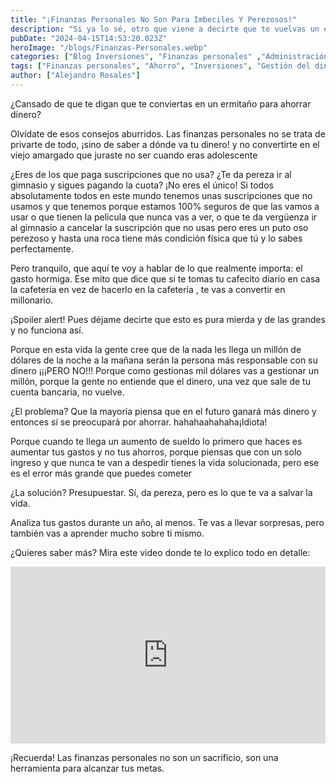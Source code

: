 ```yaml
---
title: "¡Finanzas Personales No Son Para Imbeciles Y Perezosos!"
description: "Si ya lo sé, otro que viene a decirte que te vuelvas un ermitaño y que casi casi te conviertas en una persona que sale en tacaños extremos para que no gastes nada de dinero y te conviertas en el viejo amargado que juraste no ser cuando eras adolescente. Pero no, las putas finanzas personales son prácticamente para que no gastes como un imbécil"
pubDate: "2024-04-15T14:53:20.023Z"
heroImage: "/blogs/Finanzas-Personales.webp"
categories: ["Blog Inversiones", "Finanzas personales" ,"Administración del dinero" ,"Desarrollo personal y profesional"]
tags: ["Finanzas personales", "Ahorro", "Inversiones", "Gestión del dinero", "Desarrollo personal", "Crecimiento profesional", "Presupuesto", "Educación financiera", "Gasto hormiga", "Consejos financieros"]
author: ["Alejandro Rosales"]
---
```

¿Cansado de que te digan que te conviertas en un ermitaño para ahorrar dinero?

Olvídate de esos consejos aburridos. Las finanzas personales no se trata de privarte de todo, ¡sino de saber a dónde va tu dinero! y no convertirte en el viejo amargado que juraste no ser cuando eras adolescente

¿Eres de los que paga suscripciones que no usa? ¿Te da pereza ir al gimnasio y sigues pagando la cuota? ¡No eres el único! Si todos absolutamente todos en este mundo tenemos unas suscripciones que no usamos y que tenemos porque
estamos 100% seguros de que las vamos a usar o que tienen la película que nunca vas a ver, o que te da vergüenza ir al gimnasio a cancelar la suscripción que no usas pero eres un puto oso perezoso y hasta una roca tiene más condición física 
que tú y lo sabes perfectamente.

Pero tranquilo, que aquí te voy a hablar de lo que realmente importa: el gasto hormiga. Ese mito que dice que si te tomas tu cafecito diario en casa la cafetería en vez de hacerlo en la cafetería , te vas a convertir en millonario.

¡Spoiler alert! Pues déjame decirte que esto es pura mierda y de las grandes y no funciona así.

Porque en esta vida la gente cree que de la nada les llega un millón de dólares de la noche a la mañana serán la persona más responsable con su dinero ¡¡¡PERO NO!!! Porque como gestionas mil dólares vas a gestionar un millón, 
porque la gente no entiende que el dinero, una vez que sale de tu cuenta bancaria, no vuelve.

¿El problema? Que la mayoría piensa que en el futuro ganará más dinero y entonces sí se preocupará por ahorrar. hahahaahahaha¡Idiota!

Porque cuando te llega un aumento de sueldo lo primero que haces es aumentar tus gastos y no tus ahorros, porque piensas que con un solo ingreso y que nunca te van a despedir tienes la vida solucionada, pero ese es el error más grande que puedes cometer


¿La solución? Presupuestar. Sí, da pereza, pero es lo que te va a salvar la vida.

Analiza tus gastos durante un año, al menos. Te vas a llevar sorpresas, pero también vas a aprender mucho sobre ti mismo.

¿Quieres saber más? Mira este video donde te lo explico todo en detalle: 

<div class="iframe-container" style="position: relative; width: 100%; height: 0; padding-bottom: 56.25%; overflow: hidden;">
  <iframe width="560" height="315" src="https://www.youtube.com/embed/5cfs5rz-Kro?si=1cn7hBx0zTt_YjWt" title="YouTube video player" frameborder="0" allow="accelerometer; autoplay; clipboard-write; encrypted-media; gyroscope; picture-in-picture; web-share" allowfullscreen style="position: absolute; top: 0; left: 0; width: 100%; height: 100%; border: none;"></iframe>
</div>


¡Recuerda! Las finanzas personales no son un sacrificio, son una herramienta para alcanzar tus metas.